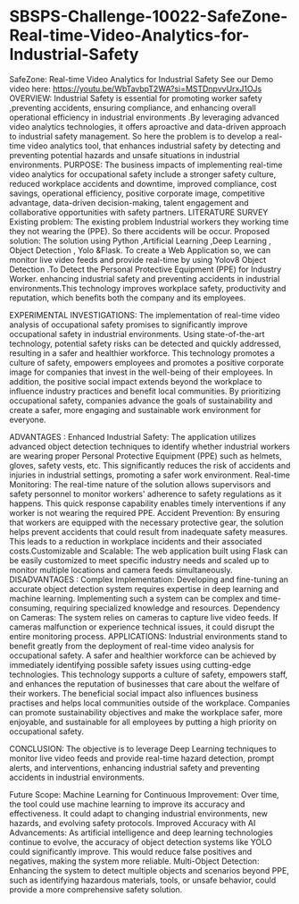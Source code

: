 # SBSPS-Challenge-10022-SafeZone-Real-time-Video-Analytics-for-Industrial-Safety
SafeZone: Real-time Video Analytics for Industrial Safety
See our Demo video here: https://youtu.be/WbTavbpT2WA?si=MSTDnpvvUrxJ1OJs
OVERVIEW:
Industrial Safety is essential for promoting worker safety ,preventing accidents, ensuring compliance, and enhancing overall operational efficiency in industrial environments .By leveraging advanced video analytics technologies, it offers aproactive and data-driven approach to industrial safety management. So here the problem is to develop a real-time video analytics tool, that enhances industrial safety by detecting and preventing potential hazards and unsafe situations in industrial environments.
PURPOSE:
The business impacts of implementing real-time video analytics for occupational safety include a stronger safety culture, reduced workplace accidents and downtime, improved compliance, cost savings, operational efficiency, positive corporate image, competitive advantage, data-driven decision-making, talent engagement and collaborative opportunities with safety partners.
LITERATURE SURVEY
Existing problem:
The existing problem Industrial workers they working time they not wearing the (PPE). So there accidents will be occur.
Proposed solution:
The solution using Python ,Artificial Learning ,Deep Learning , Object Detection , Yolo &Flask. To create a Web Application so, we can monitor live video feeds and provide real-time by using Yolov8 Object Detection .To Detect the Personal Protective Equipment (PPE) for Industry Worker. enhancing industrial safety and preventing accidents in industrial environments.This technology improves workplace safety, productivity and reputation, which benefits both the company and its employees.

EXPERIMENTAL INVESTIGATIONS:
The implementation of real-time video analysis of occupational safety promises to significantly improve occupational safety in industrial environments. Using state-of-the-art technology, potential safety risks can be detected and quickly addressed, resulting in a safer and healthier workforce. This technology promotes a culture of safety, empowers employees and promotes a positive corporate image for companies that invest in the well-being of their employees. In addition, the positive social impact extends beyond the workplace to influence industry practices and benefit local communities. By prioritizing occupational safety, companies advance the goals of sustainability and create a safer, more engaging and sustainable work environment for everyone.

ADVANTAGES :
Enhanced Industrial Safety: The application utilizes advanced object detection techniques to identify whether industrial workers are wearing proper Personal Protective Equipment (PPE) such as helmets, gloves, safety vests, etc. This significantly reduces the risk of accidents and injuries in industrial settings, promoting a safer work environment.
Real-time Monitoring: The real-time nature of the solution allows supervisors and safety personnel to monitor workers' adherence to safety regulations as it happens. This quick response capability enables timely interventions if any worker is not wearing the required PPE.
Accident Prevention: By ensuring that workers are equipped with the necessary protective gear, the solution helps prevent accidents that could result from inadequate safety measures. This leads to a reduction in workplace incidents and their associated costs.Customizable and Scalable: The web application built using Flask can be easily customized to meet specific industry needs and scaled up to monitor multiple locations and camera feeds simultaneously.
DISADVANTAGES :
Complex Implementation: Developing and fine-tuning an accurate object detection system requires expertise in deep learning and machine learning. Implementing such a system can be complex and time-consuming, requiring specialized knowledge and resources.
Dependency on Cameras: The system relies on cameras to capture live video feeds. If cameras malfunction or experience technical issues, it could disrupt the entire monitoring process.
APPLICATIONS:
Industrial environments stand to benefit greatly from the deployment of real-time video analysis for occupational safety. A safer and healthier workforce can be achieved by immediately identifying possible safety issues using cutting-edge technologies. This technology supports a culture of safety, empowers staff, and enhances the reputation of businesses that care about the welfare of their workers. The beneficial social impact also influences business practises and helps local communities outside of the workplace. Companies can promote sustainability objectives and make the workplace safer, more enjoyable, and sustainable for all employees by putting a high priority on occupational safety.
 



CONCLUSION:
The objective is to leverage Deep Learning techniques to monitor live video feeds and provide real-time hazard detection, prompt alerts, and interventions, enhancing industrial safety and preventing accidents in industrial environments.

Future Scope:
Machine Learning for Continuous Improvement: Over time, the tool could use machine learning to improve its accuracy and effectiveness. It could adapt to changing industrial environments, new hazards, and evolving safety protocols.
Improved Accuracy with AI Advancements: As artificial intelligence and deep learning technologies continue to evolve, the accuracy of object detection systems like YOLO could significantly improve. This would reduce false positives and negatives, making the system more reliable.
Multi-Object Detection: Enhancing the system to detect multiple objects and scenarios beyond PPE, such as identifying hazardous materials, tools, or unsafe behavior, could provide a more comprehensive safety solution.
